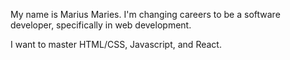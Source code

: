 My name is Marius Maries. I'm changing careers to be a software developer, specifically in web development.

I want to master HTML/CSS, Javascript, and React.